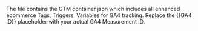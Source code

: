 The file contains the GTM container json which includes all enhanced ecommerce Tags, Triggers, Variables for GA4 tracking. Replace the {{GA4 ID}} placeholder with your actual GA4 Measurement ID.
